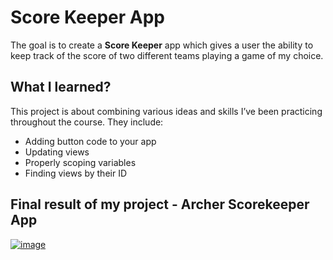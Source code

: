 # Score Keeper App
The goal is to create a **Score Keeper** app which gives a user the ability to keep track of the score of two different teams playing a game of my choice.

## What I learned? ##
This project is about combining various ideas and skills I’ve been practicing throughout the course. They include:

* Adding button code to your app
* Updating views
* Properly scoping variables
* Finding views by their ID

## Final result of my project - Archer Scorekeeper App

[![image](https://user-images.githubusercontent.com/31850356/113475141-0e2ed700-9474-11eb-82d7-fd25cb67a2e2.png)](https://www.youtube.com/watch?v=DDV6UHTEUKc)
